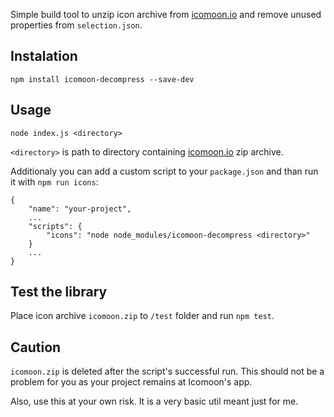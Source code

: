 Simple build tool to unzip icon archive from [icomoon.io](https://icomoon.io) and remove unused properties from `selection.json`.

## Instalation

`npm install icomoon-decompress --save-dev`

## Usage

`node index.js <directory>`

`<directory>` is path to directory containing [icomoon.io](https://icomoon.io) zip archive.

Additionaly you can add a custom script to your `package.json` and than run it with `npm run icons`:

```
{
	"name": "your-project",
	...
	"scripts": {
		"icons": "node node_modules/icomoon-decompress <directory>"
	}
	...
}
```

## Test the library

Place icon archive `icomoon.zip` to `/test` folder and run `npm test`.

## Caution

`icomoon.zip` is deleted after the script's successful run. This should not be a problem for you as your project remains at Icomoon's app.

Also, use this at your own risk. It is a very basic util meant just for me.
